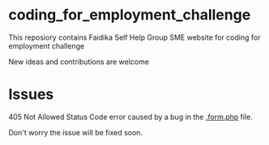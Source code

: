 # coding_for_employment_challenge
This reposiory contains Faidika Self Help Group SME website for coding for employment challenge

New ideas and contributions are welcome


# Issues
405 Not Allowed Status Code error caused by a bug in the [.form.php](./form.php) file.

Don't worry the issue will be fixed soon.
